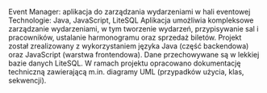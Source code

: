 Event Manager: aplikacja do zarządzania wydarzeniami w hali eventowej
Technologie: Java, JavaScript, LiteSQL
Aplikacja umożliwia kompleksowe zarządzanie wydarzeniami, w tym tworzenie
wydarzeń, przypisywanie sal i pracowników, ustalanie harmonogramu oraz sprzedaż
biletów. Projekt został zrealizowany z wykorzystaniem języka Java (część
backendowa) oraz JavaScript (warstwa frontendowa). Dane przechowywane są w
lekkiej bazie danych LiteSQL. W ramach projektu opracowano dokumentację
techniczną zawierającą m.in. diagramy UML (przypadków użycia, klas, sekwencji).
